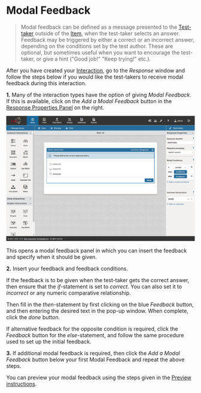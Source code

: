 <!--
created_at: 2016-12-15
authors:         
    - "Catherine Pease"
--> 

# Modal Feedback

>Modal feedback can be defined as a message presented to the [Test-taker](../appendix/glossary.md#test-taker) outside of the [Item](../appendix/glossary.md#item), when the test-taker selects an answer. Feedback may be triggered by either a correct or an incorrect answer, depending on the conditions set by the test author. These are optional, but sometimes useful when you want to encourage the test-taker, or give a hint ("Good job!" "Keep trying!" etc.).

After you have created your [Interaction](../appendix/glossary.md#interaction), go to the *Response* window and follow the steps below if you would like the test-takers to receive modal feedback during this interaction.

**1.** Many of the interaction types have the option of giving *Modal Feedback*. If this is available, click on the *Add a Modal Feedback* button in the [Response Properties Panel](../appendix/glossary.md#response-properties-panel) on the right.

![Adding Modal Feedback to your Interaction](../resources/backend/items/authoring/feedback.png)

This opens a modal feedback panel in which you can insert the feedback and specify when it should be given.

**2.** Insert your feedback and feedback conditions.

If the feedback is to be given when the test-taker gets the correct answer, then ensure that the *if*-statement is set to *correct*. You can also set it to *incorrect* or any numeric comparative relationship. 

Then fill in the *then*-statement by first clicking on the blue *Feedback* button, and then entering the desired text in the pop-up window. When complete, click the *done* button.

If alternative feedback for the opposite condition is required, click the *Feedback* button for the *else*-statement, and follow the same procedure used to set up the initial feedback.

**3.** If additional modal feedback is required, then click the *Add a Modal Feedback* button below your first Modal Feedback and repeat the above steps.

You can preview your modal feedback using the steps given in the [Preview instructions](../items/preview.md).
